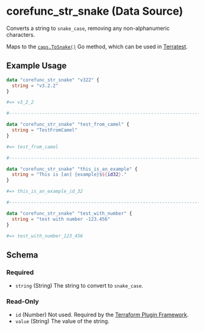 <!--
---
page_title: "corefunc_str_snake Data Source - corefunc"
subcategory: ""
description: |-
  Converts a string to snake_case, removing any non-alphanumeric characters.
  Maps to the caps.ToSnake() https://pkg.go.dev/github.com/chanced/caps#ToSnake
  Go method, which can be used in Terratest https://terratest.gruntwork.io.
---
-->

# corefunc_str_snake (Data Source)

Converts a string to `snake_case`, removing any non-alphanumeric characters.

Maps to the [`caps.ToSnake()`](https://pkg.go.dev/github.com/chanced/caps#ToSnake)
Go method, which can be used in [Terratest](https://terratest.gruntwork.io).

## Example Usage

```terraform
data "corefunc_str_snake" "v322" {
  string = "v3.2.2"
}

#=> v3_2_2

#-----------------------------------------------------------------------

data "corefunc_str_snake" "test_from_camel" {
  string = "TestFromCamel"
}

#=> test_from_camel

#-----------------------------------------------------------------------

data "corefunc_str_snake" "this_is_an_example" {
  string = "This is [an] {example}$${id32}."
}

#=> this_is_an_example_id_32

#-----------------------------------------------------------------------

data "corefunc_str_snake" "test_with_number" {
  string = "test with number -123.456"
}

#=> test_with_number_123_456
```

<!-- schema generated by tfplugindocs -->
## Schema

### Required

* `string` (String) The string to convert to `snake_case`.

### Read-Only

* `id` (Number) Not used. Required by the [Terraform Plugin Framework](https://developer.hashicorp.com/terraform/plugin/framework).
* `value` (String) The value of the string.

<!-- Preview the provider docs with the Terraform registry provider docs preview tool: https://registry.terraform.io/tools/doc-preview -->

